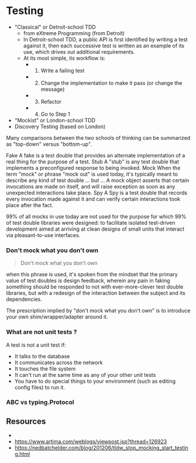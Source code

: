 # Testing

- "Classical" or Detroit-school TDD
  - from eXtreme Programming (from Detroit)
  - In Detroit-school TDD, a public API is first identified by writing a test against it, then each successive test is written as an example of its use, which drives out additional requirements.
  - At its most simple, its workflow is:
    - 1. Write a failing test
    - 2. Change the implementation to make it pass (or change the message)
    - 3. Refactor
    - 4. Go to Step 1
- "Mockist" or London-school TDD
- Discovery Testing (based on London)

Many comparisons between the two schools of thinking can be summarized as "top-down" versus "bottom-up".

Fake
    A fake is a test double that provides an alternate implementation of a real thing for the purpose of a test.
Stub
    A "stub" is any test double that implements a preconfigured response to being invoked.
Mock
    When the term "mock" or phrase "mock out" is used today, it's typically meant to describe any kind of test double ... but ...
    A mock object asserts that certain invocations are made on itself, and will raise exception as soon as any unexpected interactions take place.
Spy
    A Spy is a test double that records every invocation made against it and can verify certain interactions took place after the fact.

99% of all mocks in use today are not used for the purpose for which 99% of test double libraries were designed: to facilitate isolated test-driven development aimed at arriving at clean designs of small units that interact via pleasant-to-use interfaces.

### Don't mock what you don't own

> Don't mock what you don't own

when this phrase is used, it's spoken from the mindset that the primary value of test doubles is design feedback, wherein any pain in faking something should be responded to not with ever-more-clever test double libraries, but with a redesign of the interaction between the subject and its dependencies.

The prescription implied by "don't mock what you don't own" is to introduce your own shim/wrapper/adapter around it.

### What are __not__ unit tests ?

A test is not a unit test if:

- It talks to the database
- It communicates across the network
- It touches the file system
- It can't run at the same time as any of your other unit tests
- You have to do special things to your environment (such as editing config files) to run it.


### ABC vs typing.Protocol

## Resources

- [](https://github.com/testdouble/contributing-tests/wiki/Don't-mock-what-you-don't-own)
- <https://www.artima.com/weblogs/viewpost.jsp?thread=126923>
- <https://nedbatchelder.com/blog/201206/tldw_stop_mocking_start_testing.html>
